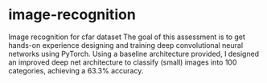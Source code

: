 # image-recognition
Image recognition for cfar dataset
The goal of this assessment is to get hands-on experience designing and training deep convolutional neural networks using PyTorch.
Using a baseline architecture provided, I designed an improved deep net architecture to classify (small) images into 100 categories, achieving a 63.3% accuracy.

